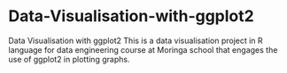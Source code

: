 # Data-Visualisation-with-ggplot2
Data Visualisation with ggplot2
This is a data visualisation project in R language for data engineering course at Moringa school that engages the use of ggplot2 in plotting graphs.
